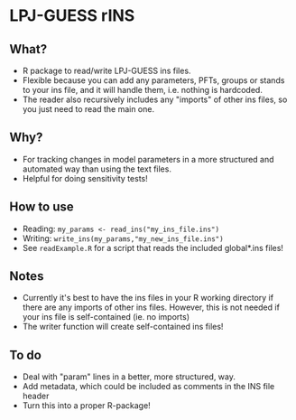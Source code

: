 # LPJ-GUESS rINS

## What?
- R package to read/write LPJ-GUESS ins files.
- Flexible because you can add any parameters, PFTs, groups or stands to your ins file, and it will handle them, i.e. nothing is hardcoded.
- The reader also recursively includes any "imports" of other ins files, so you just need to read the main one.

## Why?
- For tracking changes in model parameters in a more structured and automated way than using the text files.
- Helpful for doing sensitivity tests!

## How to use
- Reading: `my_params <- read_ins("my_ins_file.ins")`
- Writing: `write_ins(my_params,"my_new_ins_file.ins")`
- See `readExample.R` for a script that reads the included global\*.ins files!

## Notes
- Currently it's best to have the ins files in your R working directory if there are any imports of other ins files. However, this is not needed if your ins file is self-contained (ie. no imports)
- The writer function will create self-contained ins files!

## To do
- Deal with "param" lines in a better, more structured, way.
- Add metadata, which could be included as comments in the INS file header
- Turn this into a proper R-package!

